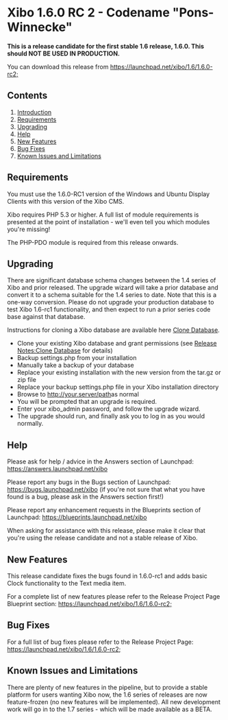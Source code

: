 <!--toc=getting_started-->
<h1 id="Notes_Title">Xibo 1.6.0 RC 2 - Codename "Pons-Winnecke"</span></h1>
<p><strong>This is a release candidate for the first stable 1.6 release, 1.6.0. This should NOT BE USED IN PRODUCTION.</strong></p>
<p>You can download this release from <a rel="nofollow" class="external free" href="https://launchpad.net/xibo/1.6/1.6.0-rc2;">https://launchpad.net/xibo/1.6/1.6.0-rc2;</a></p>

<div id="toctitle"><h2>Contents</h2></div>

<ol>
	<li class="toclevel-1 tocsection-1"><a href="#Notes_Title">Introduction</a></li>
	<li class="toclevel-1 tocsection-2"><a href="#Requirements">Requirements</a></li>
	<li class="toclevel-1 tocsection-3"><a href="#Upgrading">Upgrading</a></li>
	<li class="toclevel-1 tocsection-4"><a href="#Help">Help</a></li>
	<li class="toclevel-1 tocsection-5"><a href="#New_Features">New Features</a></li>
	<li class="toclevel-1 tocsection-7"><a href="#Bug_Fixes">Bug Fixes</a></li>
	<li class="toclevel-1 tocsection-8"><a href="#Known_Issues_and_Limitations">Known Issues and Limitations</a></li>
</ol>


<h2 id="Requirements">Requirements</h2>
<p>You must use the 1.6.0-RC1 version of the Windows and Ubuntu Display Clients with this version of the Xibo CMS.</p>

<p>Xibo requires PHP 5.3 or higher. A full list of module requirements is presented at the point of installation - we'll even tell you which modules you're missing!</p>

<p class="alert alert-warning">The PHP-PDO module is required from this release onwards.</p>

<h2 id="Upgrading">Upgrading</h2>
<p>There are significant database schema changes between the 1.4 series of Xibo and prior released. The upgrade wizard will take a prior database and convert it to a schema suitable for the 1.4 series to date. Note that this is a one-way conversion. Please do not upgrade your production database to test Xibo 1.6-rc1 functionality, and then expect to run a prior series code base against that database.</p>

<p>Instructions for cloning a Xibo database are available here <a href="release_notes_clonedb.html" title="Clone Database">Clone Database</a>.</p>

<ul>
	<li> Clone your existing Xibo database and grant permissions (see <a href="release_notes_clonedb.html" title="Clone Database">Release Notes:Clone Database</a> for details)</li>
	<li>Backup settings.php from your installation</li>
	<li>Manually take a backup of your database</li>
	<li>Replace your existing installation with the new version from the tar.gz or zip file</li>
	<li>Replace your backup settings.php file in your Xibo installation directory</li>
	<li>Browse to <a rel="nofollow" class="external free" href="http://your.server/path">http://your.server/path</a>as normal</li>
	<li>You will be prompted that an upgrade is required.</li>
	<li>Enter your xibo_admin password, and follow the upgrade wizard.</li>
	<li>The upgrade should run, and finally ask you to log in as you would normally.</li>
</ul>

<h2 id="Help">Help</h2>
<p>Please ask for help / advice in the Answers section of Launchpad: <a rel="nofollow" class="external free" href="https://answers.launchpad.net/xibo">https://answers.launchpad.net/xibo</a></p>

<p>Please report any bugs in the Bugs section of Launchpad: <a rel="nofollow" class="external free" href="https://bugs.launchpad.net/xibo">https://bugs.launchpad.net/xibo</a> (if you're not sure that what you have found is a bug, please ask in the Answers section first!)</p>

<p>Please report any enhancement requests in the Blueprints section of Launchpad: <a rel="nofollow" class="external free" href="https://blueprints.launchpad.net/xibo">https://blueprints.launchpad.net/xibo</a></p>

<p>When asking for assistance with this release, please make it clear that you're using the release candidate and not a stable release of Xibo.</p>

<h2 id="New_Features">New Features</h2>
<p>This release candidate fixes the bugs found in 1.6.0-rc1 and adds basic Clock functionality to the Text media item.</p>

<p>For a complete list of new features please refer to the Release Project Page Blueprint section: <a rel="nofollow" class="external free" href="https://launchpad.net/xibo/1.6/1.6.0-rc2;">https://launchpad.net/xibo/1.6/1.6.0-rc2;</a></p>

<h2 id="Bug_Fixes">Bug Fixes</h2>
<p>For a full list of bug fixes please refer to the Release Project Page: <a rel="nofollow" class="external free" href="https://launchpad.net/xibo/1.6/1.6.0-rc2;">https://launchpad.net/xibo/1.6/1.6.0-rc2;</a></p>

<h2 id="Known_Issues_and_Limitations">Known Issues and Limitations</h2>
<p>There are plenty of new features in the pipeline, but to provide a stable platform for users wanting Xibo now, the 1.6 series of releases are now feature-frozen (no new features will be implemented). All new development work will go in to the 1.7 series - which will be made available as a BETA.</p>
